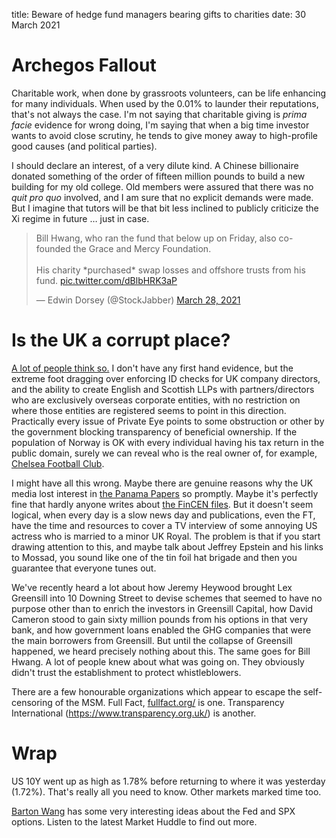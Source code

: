 title: Beware of hedge fund managers bearing gifts to charities
date:  30 March 2021
# Archegos Fallout

Charitable work, when done by grassroots volunteers, can be life enhancing for many individuals. When used by the 0.01% to launder their reputations, that's not always the case. I'm not saying that charitable giving is _prima facie_ evidence for wrong doing, I'm saying that when a big time investor wants to avoid close scrutiny, he tends to give money away to high-profile good causes (and political parties). 

I should declare an interest, of a very dilute kind. A Chinese billionaire donated something of the order of fifteen million pounds to build a new building for my old college. Old members were assured that there was no _quit pro quo_ involved, and I am sure that no explicit demands were made. But I imagine that tutors will be that bit less inclined to publicly criticize the Xi regime in future … just in case.

<blockquote class="twitter-tweet"><p lang="en" dir="ltr">Bill Hwang, who ran the fund that below up on Friday, also co-founded the Grace and Mercy Foundation. <br><br>His charity *purchased* swap losses and offshore trusts from his fund. <a href="https://t.co/dBlbHRK3aP">pic.twitter.com/dBlbHRK3aP</a></p>&mdash; Edwin Dorsey (@StockJabber) <a href="https://twitter.com/StockJabber/status/1376282012663881728?ref_src=twsrc%5Etfw">March 28, 2021</a></blockquote> <script async src="https://platform.twitter.com/widgets.js" charset="utf-8"></script> 

# Is the UK a corrupt place?

[A lot of people think so.](https://www.theguardian.com/commentisfree/2020/sep/10/uk-corrupt-nation-earth-brexit-money-laundering)
I don't have any first hand evidence, but the extreme foot dragging over enforcing ID checks for UK company directors, and the ability to create English and Scottish LLPs with partners/directors who are exclusively overseas corporate entities, with no restriction on where those entities are registered seems to point in this direction.
Practically every issue of Private Eye points to some obstruction or other by the government blocking transparency of beneficial ownership. 
If the population of Norway is OK with every individual having his tax return in the public domain, surely we can reveal who is the real owner of, for example, [Chelsea Football Club](http://www.insideworldfootball.com/2021/03/23/abramovich-sues-book-publisher-claimed-putin-told-buy-chelsea/).

I might have all this wrong. Maybe there are genuine reasons why the UK media lost interest in [the Panama Papers](https://panamapapers.org/) so promptly. Maybe it's perfectly fine that hardly anyone writes about [the FinCEN files](https://www.bbc.com/news/uk-54225572). But it doesn't seem logical, when every day is a slow news day and publications, even the FT, have the time and resources to cover a TV interview of some annoying US actress who is married to a minor UK Royal.  The problem is that if you start drawing attention to this, and maybe talk about Jeffrey Epstein and his links to Mossad, you sound like one of the tin foil hat brigade and then you guarantee that everyone tunes out.

We've recently heard a lot about how Jeremy Heywood brought Lex Greensill into 10 Downing Street to devise schemes that seemed to have no purpose other than to enrich the investors in Greensill Capital, how David Cameron stood to gain sixty million pounds from his options in that very bank, and how government loans enabled the GHG companies that were the main borrowers from Greensill. But until the collapse of Greensill happened, we heard precisely nothing about this. The same goes for Bill Hwang. A lot of people knew about what was going on. They obviously didn't trust the establishment to protect whistleblowers.

There are a few honourable organizations which appear to escape the self-censoring of the MSM. Full Fact, [fullfact.org/](https://fullfact.org/) is one. Transparency International (https://www.transparency.org.uk/) is another. 

# Wrap

US 10Y went up as high as 1.78% before returning to where it was yesterday (1.72%). That's really all you need to know.
Other markets marked time too.

[Barton Wang](https://twitter.com/Barton_options) has some very interesting ideas about the Fed and SPX options. Listen to the latest Market Huddle to find out more.

